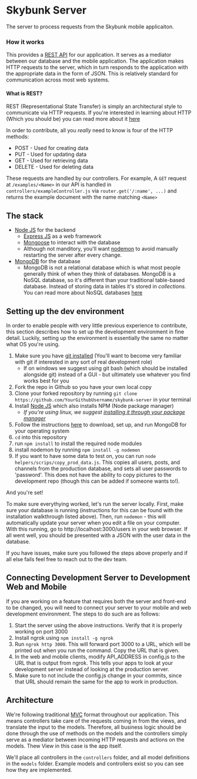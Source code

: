 # Skybunk Server

The server to process requests from the Skybunk mobile applicaiton.

### How it works

This provides a [REST API](https://en.wikipedia.org/wiki/Representational_state_transfer) for our application. It serves as a mediator between our database and the mobile application. The application makes HTTP requests to the server, which in turn responds to the application with the appropriate data in the form of JSON. This is relatively standard for communication across most web systems.

#### What is REST?
REST (Representational State Transfer) is simply an architectural style to communicate via HTTP requests. If you're interested in learning about HTTP (Which you should be) you can read more about it [here](https://www.tutorialspoint.com/http/index.htm)

In order to contribute, all you _really_ need to know is four of the HTTP methods:
- POST - Used for creating data
- PUT - Used for updating data
- GET - Used for retrieving data
- DELETE - Used for deleting data

These requests are handled by our controllers. For example, A `GET` request at `/examples/<Name>` in our API is handled in `controllers/exampleController.js` via `router.get('/:name', ...)` and returns the example document with the name matching `<Name>`
## The stack

- [Node JS](https://nodejs.org/en/) for the backend
  - [Express JS](https://expressjs.com/) as a web framework
  - [Mongoose](http://mongoosejs.com/) to interact with the database
  - Although not manditory, you'll want [nodemon](https://nodemon.io/) to avoid manually restarting the server after every change.
- [MongoDB](https://www.mongodb.com/) for the database
  - MongoDB is not a relational database which is what most people generally think of when they think of databases. MongoDB is a NoSQL database, so it's different than your traditional table-based database. Instead of storing data in tables it's stored in _collections_. You can read more about NoSQL databases [here](https://www.mongodb.com/nosql-explained)

## Setting up the dev environment
In order to enable people with very little previous experience to contribute, this section describes how to set up the development environment in fine detail. Luckily, setting up the environment is essentially the same no matter what OS you're using.

1. Make sure you have [git installed](https://www.linode.com/docs/development/version-control/how-to-install-git-on-linux-mac-and-windows/) (You'll want to become very familiar with git if interested in any sort of real development role)
    - If on windows we suggest using git bash (which should be installed alongside git) instead of a GUI - but ultimately use whatever you find works best for you
2. Fork the repo in Github so you have your own local copy
3. Clone your forked repository by running `git clone https://github.com/YourGithubUsername/skybunk-server` in your terminal
3. Install [Node JS](https://nodejs.org/en/) which also installs NPM (Node package manager)
    - _If you're using linux, we suggest [installing it through your package manager](https://nodejs.org/en/download/package-manager/#debian-and-ubuntu-based-linux-distributions)_
4. Follow the instructions [here](https://docs.mongodb.com/manual/administration/install-community/) to download, set up, and run MongoDB for your operating system
5. `cd` into this repository
6. run `npm install` to install the required node modules
7. install nodemon by running `npm install -g nodemon`
8. If you want to have some data to test on, you can run `node helpers/scrips/copy_prod_data.js`. This copies all users, posts, and channels from the production database, and sets all user passwords to 'password'. This does not have the ability to copy pictures to the development repo (though this can be added if someone wants to!).

And you're set!

To make sure everythying worked, let's run the server locally. First, make sure your database is running (instructions for this can be found with the installation walkthrough listed above). Then, run `nodemon` - this will automatically update your server when you edit a file on your computer. With this running, go to http://localhost:3000/users in your web browser. If all went well, you should be presented with a JSON with the user data in the database.

If you have issues, make sure you followed the steps above properly and if all else fails feel free to reach out to the dev team.

## Connecting Development Server to Development Web and Mobile
If you are working on a feature that requires both the server and front-end to be changed, you will need to connect your server to your mobile and web development environment. The steps to do such are as follows:

1. Start the server using the above instructions. Verify that it is properly working on port 3000
2. Install ngrok using `npm install -g ngrok`
3. Run `ngrok http 3000`. This will forward port 3000 to a URL, which will be printed out when you run the command. Copy the URL that is given.
4. In the web and mobile clients, modify API_ADDRESS in config.js to the URL that is output from ngrok. This tells your apps to look at your development server instead of looking at the production server.
5. Make sure to not include the config.js change in your commits, since that URL should remain the same for the app to work in production.

## Architecture
We're following traditional [MVC](https://www.tutorialspoint.com/mvc_framework/mvc_framework_introduction.htm) format throughout our application. This means controllers take care of the requests coming in from the views, and translate the input to the models. Therefore, all business logic should be done through the use of methods on the models and the controllers simply serve as a mediator between incoming HTTP requests and actions on the models. Thew View in this case is the app itself.

We'll place all controllers in the `controllers` folder, and all model definitions in the `models` folder. Example models and controllers exist so you can see how they are implemented.

